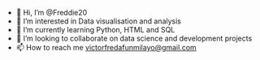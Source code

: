 - 👋 Hi, I’m @Freddie20
- 👀 I’m interested in Data visualisation and analysis
- 🌱 I’m currently learning Python, HTML and SQL
- 💞️ I’m looking to collaborate on data science and development projects
- 📫 How to reach me victorfredafunmilayo@gmail.com

<!---
Freddie20/Freddie20 is a ✨ special ✨ repository because its `README.md` (this file) appears on your GitHub profile.
You can click the Preview link to take a look at your changes.
--->
